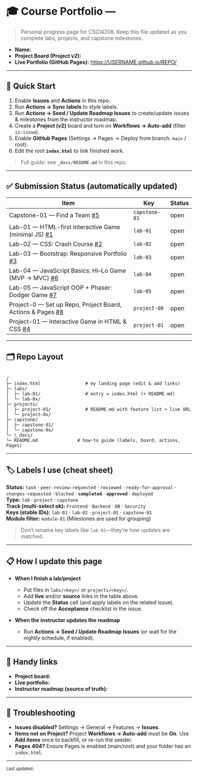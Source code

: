 # 🎓 Course Portfolio — <Your Name>

> Personal progress page for CSCI4208. Keep this file updated as you complete labs, projects, and capstone milestones.

- **Name:** <Your Name>
- **Project Board (Project v2):** <paste your board URL here>
- **Live Portfolio (GitHub Pages):** <https://USERNAME.github.io/REPO/>

---

## 🚀 Quick Start

1. Enable **Issues** and **Actions** in this repo.
2. Run **Actions → Sync labels** to style labels.
3. Run **Actions → Seed / Update Roadmap Issues** to create/update issues & milestones from the instructor roadmap.
4. Create a **Project (v2)** board and turn on **Workflows → Auto-add** (filter `is:issue`).
5. Enable **GitHub Pages** (Settings → Pages → Deploy from branch: `main` / root).
6. Edit the root **`index.html`** to link finished work.

> Full guide: see **`_docs/README.md`** in this repo.

---

## ✅ Submission Status (automatically updated)

<!-- STATUS:START -->
| Item | Key | Status |
|---|---|---|
| Capstone-01 — Find a Team [#5](https://github.com/Dareal504/csci4208-portfolio-2025/issues/5) | `capstone-01` | open |
| Lab-01 — HTML-first Interactive Game (minimal JS) [#1](https://github.com/Dareal504/csci4208-portfolio-2025/issues/1) | `lab-01` | open |
| Lab-02 — CSS: Crash Course [#2](https://github.com/Dareal504/csci4208-portfolio-2025/issues/2) | `lab-02` | open |
| Lab-03 — Bootstrap: Responsive Portfolio [#3](https://github.com/Dareal504/csci4208-portfolio-2025/issues/3) | `lab-03` | open |
| Lab-04 — JavaScript Basics: Hi–Lo Game (MVP → MVC) [#6](https://github.com/Dareal504/csci4208-portfolio-2025/issues/6) | `lab-04` | open |
| Lab-05 — JavaScript OOP + Phaser: Dodger Game [#7](https://github.com/Dareal504/csci4208-portfolio-2025/issues/7) | `lab-05` | open |
| Project-0 — Set up Repo, Project Board, Actions & Pages [#8](https://github.com/Dareal504/csci4208-portfolio-2025/issues/8) | `project-00` | open |
| Project-01 — Interactive Game in HTML & CSS [#4](https://github.com/Dareal504/csci4208-portfolio-2025/issues/4) | `project-01` | open |
<!-- STATUS:END -->


---

## 🗂️ Repo Layout

```

/
├─ index.html                 # my landing page (edit & add links)
├─ labs/
│  ├─ lab-01/                 # entry = index.html (+ README.md)
│  └─ lab-0x/
├─ projects/
│  ├─ project-01/             # README.md with feature list + live URL
│  └─ project-0x/
├─ capstone/
│  ├─ capstone-01/
│  └─ capstone-0x/
└─ \_docs/
└─ README.md               # how-to guide (labels, board, actions, Pages)

```

---

## 🏷️ Labels I use (cheat sheet)

**Status:** `task` · `peer-review-requested` · `reviewed` · `ready-for-approval` · `changes-requested` · `blocked` · **`completed`** · **`approved`** · `deployed`  
**Type:** `lab` · `project` · `capstone`  
**Track (multi-select ok):** `Frontend` · `Backend` · `DB` · `Security`  
**Keys (stable IDs):** `lab-01` · `lab-02` · `project-01` · `capstone-01`  
**Module filter:** `module-01` (Milestones are used for grouping)

> Don’t rename key labels like `lab-01`—they’re how updates are matched.

---

## 📋 How I update this page

- **When I finish a lab/project**
  - Put files in `labs/<key>/` or `projects/<key>/`.
  - Add **live** and/or **source** links in the table above.
  - Update the **Status** cell (and apply labels on the related issue).
  - Check off the **Acceptance** checklist in the issue.

- **When the instructor updates the roadmap**
  - Run **Actions → Seed / Update Roadmap Issues** (or wait for the nightly schedule, if enabled).

---

## 🧰 Handy links

- **Project board:** <paste URL>  
- **Live portfolio:** <paste URL>  
- **Instructor roadmap (source of truth):** <link to instructor repo or roadmap.json>

---

## 🔧 Troubleshooting

- **Issues disabled?** Settings → General → Features → **Issues**.  
- **Items not on Project?** Project **Workflows → Auto-add** must be **On**. Use **Add items** once to backfill, or re-run the seeder.  
- **Pages 404?** Ensure Pages is enabled (main/root) and your folder has an `index.html`.

---

<sub>Last updated: <!-- yyyy-mm-dd --> </sub>

